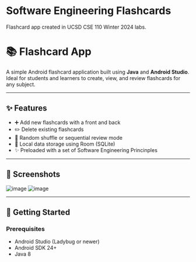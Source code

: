 # Software Engineering Flashcards

Flashcard app created in UCSD CSE 110 Winter 2024 labs.

# 📚 Flashcard App

A simple Android flashcard application built using **Java** and **Android Studio**. Ideal for students and learners to create, view, and review flashcards for any subject.

---

## ✨ Features

- ➕ Add new flashcards with a front and back
- ✏️ Delete existing flashcards
- 🔁 Random shuffle or sequential review mode
- 💾 Local data storage using Room (SQLite)
- ✨ Preloaded with a set of Software Engineering Princinples

---

## 📱 Screenshots

![image](https://github.com/user-attachments/assets/90175997-1413-456c-a61a-c7cd1f7df026)
![image](https://github.com/user-attachments/assets/fcacfdcd-71b8-47e7-9075-a5fcee2314c5)

---

## 🚀 Getting Started

### Prerequisites

- Android Studio (Ladybug or newer)
- Android SDK 24+
- Java 8 
